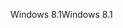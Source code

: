 <span data-ttu-id="4daad-101">Windows 8.1</span><span class="sxs-lookup"><span data-stu-id="4daad-101">Windows 8.1</span></span>